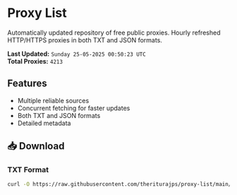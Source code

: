 # Proxy List

Automatically updated repository of free public proxies. Hourly refreshed HTTP/HTTPS proxies in both TXT and JSON formats.

**Last Updated:** `Sunday 25-05-2025 00:50:23 UTC`  
**Total Proxies:** `4213`

## Features
- Multiple reliable sources
- Concurrent fetching for faster updates
- Both TXT and JSON formats
- Detailed metadata

## 📥 Download

### TXT Format
```bash
curl -O https://raw.githubusercontent.com/theriturajps/proxy-list/main/proxies.txt